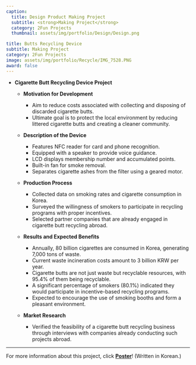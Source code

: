 ```yaml
---
caption:
  title: Design Product Making Project
  subtitle: <strong>Making Project</strong>
  category: 2Fun Projects
  thumbnail: assets/img/portfolio/Design/Design.png

title: Butts Recycling Device
subtitle: Making Project
category: 2Fun Projects
image: assets/img/portfolio/Recycle/IMG_7528.PNG
award: false
---
```

- **Cigarette Butt Recycling Device Project**
  - **Motivation for Development**
    - Aim to reduce costs associated with collecting and disposing of discarded cigarette butts.
    - Ultimate goal is to protect the local environment by reducing littered cigarette butts and creating a cleaner community.

  - **Description of the Device**
    - Features NFC reader for card and phone recognition.
    - Equipped with a speaker to provide voice guidance.
    - LCD displays membership number and accumulated points.
    - Built-in fan for smoke removal.
    - Separates cigarette ashes from the filter using a geared motor.

  - **Production Process**
    - Collected data on smoking rates and cigarette consumption in Korea.
    - Surveyed the willingness of smokers to participate in recycling programs with proper incentives.
    - Selected partner companies that are already engaged in cigarette butt recycling abroad.

  - **Results and Expected Benefits**
    - Annually, 80 billion cigarettes are consumed in Korea, generating 7,000 tons of waste.
    - Current waste incineration costs amount to 3 billion KRW per year.
    - Cigarette butts are not just waste but recyclable resources, with 95.4% of them being recyclable.
    - A significant percentage of smokers (80.1%) indicated they would participate in incentive-based recycling programs.
    - Expected to encourage the use of smoking booths and form a pleasant environment.

  - **Market Research**
    - Verified the feasibility of a cigarette butt recycling business through interviews with companies already conducting such projects abroad.

---

For more information about this project, click [**Poster**](assets/pdf/Recycle/Poster.pdf)! (Written in Korean.)